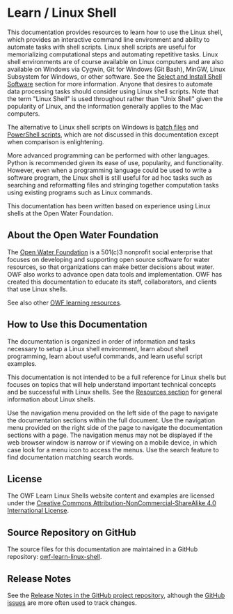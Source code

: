 # Learn / Linux Shell #

This documentation provides resources to learn how to use the Linux shell,
which provides an interactive command line environment and ability to automate tasks with shell scripts.
Linux shell scripts are useful for memorializing computational steps and automating repetitive tasks.
Linux shell environments are of course available on Linux computers and are also available on Windows via
Cygwin, Git for Windows (Git Bash), MinGW, Linux Subsystem for Windows, or other software.
See the [Select and Install Shell Software](../install/install) section for more information.
Anyone that desires to automate data processing tasks should consider using Linux shell scripts.
Note that the term "Linux Shell" is used throughout rather than "Unix Shell" given the popularity of Linux,
and the information generally applies to the Mac computers.

The alternative to Linux shell scripts on Windows is [batch files](https://en.wikipedia.org/wiki/Batch_file) and
[PowerShell scripts](https://en.wikipedia.org/wiki/PowerShell),
which are not discussed in this documentation except when comparison is enlightening.

More advanced programming can be performed with other languages.
Python is recommended given its ease of use, popularity, and functionality.
However, even when a programming language could be used to write a software program,
the Linux shell is still useful for ad hoc tasks such as searching and reformatting files
and stringing together computation tasks using existing programs such as Linux commands.

This documentation has been written based on experience using Linux shells at the Open Water Foundation.

## About the Open Water Foundation ##

The [Open Water Foundation](http://openwaterfoundation.org) is a 501(c)3 nonprofit social enterprise that focuses
on developing and supporting open source software for water resources, so that organizations can make better decisions about water.
OWF also works to advance open data tools and implementation.
OWF has created this documentation to educate its staff, collaborators, and clients that use Linux shells.

See also other [OWF learning resources](http://learn.openwaterfoundation.org).

## How to Use this Documentation ##

The documentation is organized in order of information and tasks necessary to setup a Linux shell environment,
learn about shell programming, learn about useful commands, and learn useful script examples.

This documentation is not intended to be a full reference for Linux shells but focuses on topics that
will help understand important technical concepts and be successful with Linux shells.
See the [Resources section](../resources/resources) for general information about Linux shells.

Use the navigation menu provided on the left side of the page to navigate the documentation sections within the full document.
Use the navigation menu provided on the right side of the page to navigate the documentation sections with a page.
The navigation menus may not be displayed if the web browser window is narrow or if viewing on a mobile device,
in which case look for a menu icon to access the menus.
Use the search feature to find documentation matching search words.

## License ##

The OWF Learn Linux Shells website content and examples are licensed under the
[Creative Commons Attribution-NonCommercial-ShareAlike 4.0 International License](https://creativecommons.org/licenses/by-nc-sa/4.0).

## Source Repository on GitHub ##

The source files for this documentation are maintained in a GitHub repository:  [owf-learn-linux-shell](https://github.com/OpenWaterFoundation/owf-learn-linux-shell).

## Release Notes ##

See the [Release Notes in the GitHub project repository](https://github.com/OpenWaterFoundation/owf-learn-linux-shell#release-notes),
although the [GitHub issues](https://github.com/OpenWaterFoundation/owf-learn-linux-shell/issues) are more often used to track changes.
